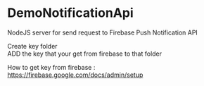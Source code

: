 # DemoNotificationApi
NodeJS server for send request to Firebase Push Notification API

Create key folder  
ADD the key that your get from firebase to that folder

How to get key from firebase : https://firebase.google.com/docs/admin/setup
